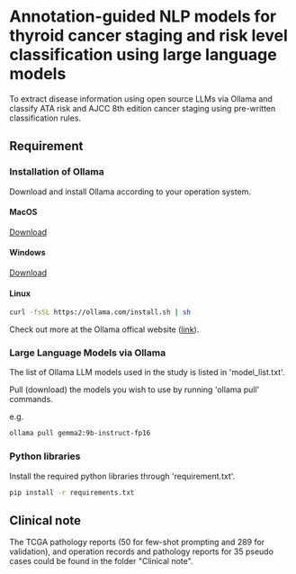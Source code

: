 # Annotation-guided NLP models for thyroid cancer staging and risk level classification using large language models
To extract disease information using open source LLMs via Ollama and classify ATA risk and AJCC 8th edition cancer staging using pre-written classification rules.

## Requirement
### Installation of Ollama
Download and install Ollama according to your operation system.

#### MacOS
<a href="https://ollama.com/download/Ollama-darwin.zip">Download</a>

#### Windows
<a href="https://ollama.com/download/OllamaSetup.exe">Download</a>

#### Linux
```sh
curl -fsSL https://ollama.com/install.sh | sh
```

Check out more at the Ollama offical website (<a href="https://ollama.com/">link</a>).

### Large Language Models via Ollama
The list of Ollama LLM models used in the study is listed in 'model_list.txt'.

Pull (download) the models you wish to use by running 'ollama pull' commands.

e.g.
```sh
ollama pull gemma2:9b-instruct-fp16
```


### Python libraries
Install the required python libraries through 'requirement.txt'.
```sh
pip install -r requirements.txt
```

## Clinical note
The TCGA pathology reports (50 for few-shot prompting and 289 for validation), and operation records and pathology reports for 35 pseudo cases could be found in the folder "Clinical note".


